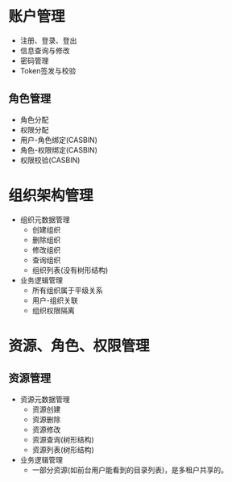 # 账户管理
- 注册、登录、登出
- 信息查询与修改
- 密码管理
- Token签发与校验



## 角色管理
- 角色分配
- 权限分配
- 用户-角色绑定(CASBIN)
- 角色-权限绑定(CASBIN)
- 权限校验(CASBIN)

# 组织架构管理
- 组织元数据管理
    - 创建组织
    - 删除组织
    - 修改组织
    - 查询组织
    - 组织列表(没有树形结构)
- 业务逻辑管理
    - 所有组织属于平级关系
    - 用户-组织关联
    - 组织权限隔离

# 资源、角色、权限管理
## 资源管理
- 资源元数据管理
    - 资源创建
    - 资源删除
    - 资源修改
    - 资源查询(树形结构)
    - 资源列表(树形结构)
- 业务逻辑管理
    - 一部分资源(如前台用户能看到的目录列表)，是多租户共享的。